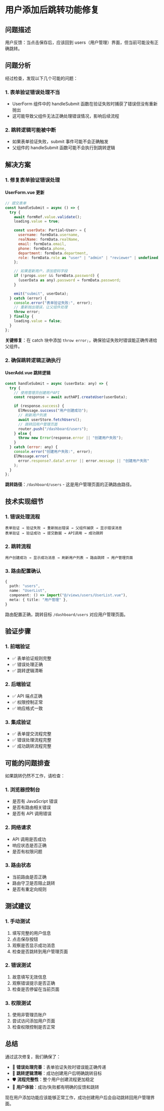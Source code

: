 # 用户添加后跳转功能修复

## 问题描述

用户反馈：当点击保存后，应该回到 users（用户管理）界面，但当前可能没有正确跳转。

## 问题分析

经过检查，发现以下几个可能的问题：

### 1. **表单验证错误处理不当**

- UserForm 组件中的 handleSubmit 函数在验证失败时捕获了错误但没有重新抛出
- 这可能导致父组件无法正确处理错误情况，影响后续流程

### 2. **跳转逻辑可能被中断**

- 如果表单验证失败，submit 事件可能不会正确触发
- 父组件的 handleSubmit 函数可能不会执行到跳转逻辑

## 解决方案

### 1. **修复表单验证错误处理**

#### UserForm.vue 更新

```javascript
// 提交表单
const handleSubmit = async () => {
  try {
    await formRef.value.validate();
    loading.value = true;

    const userData: Partial<User> = {
      username: formData.username,
      realName: formData.realName,
      email: formData.email,
      phone: formData.phone,
      department: formData.department,
      role: formData.role as "user" | "admin" | "reviewer" | undefined,
    };

    // 如果是新用户，添加密码字段
    if (!props.user && formData.password) {
      (userData as any).password = formData.password;
    }

    emit("submit", userData);
  } catch (error) {
    console.error("表单验证失败:", error);
    // 重新抛出错误，让父组件处理
    throw error;
  } finally {
    loading.value = false;
  }
};
```

**关键修复**：在 catch 块中添加 `throw error;`，确保验证失败时错误能正确传递给父组件。

### 2. **确保跳转逻辑正确执行**

#### UserAdd.vue 跳转逻辑

```javascript
const handleSubmit = async (userData: any) => {
  try {
    // 使用管理员创建用户API
    const response = await authAPI.createUser(userData);

    if (response.success) {
      ElMessage.success("用户创建成功");
      // 刷新用户列表
      await userStore.fetchUsers();
      // 跳转回用户管理页面
      router.push("/dashboard/users");
    } else {
      throw new Error(response.error || "创建用户失败");
    }
  } catch (error: any) {
    console.error("创建用户失败:", error);
    ElMessage.error(
      error.response?.data?.error || error.message || "创建用户失败"
    );
  }
};
```

**跳转路径**：`/dashboard/users` - 这是用户管理页面的正确路由路径。

## 技术实现细节

### 1. **错误处理流程**

```
表单验证 → 验证失败 → 重新抛出错误 → 父组件捕获 → 显示错误消息
表单验证 → 验证成功 → 提交数据 → API调用 → 成功跳转
```

### 2. **跳转流程**

```
用户创建成功 → 显示成功消息 → 刷新用户列表 → 路由跳转 → 用户管理页面
```

### 3. **路由配置确认**

```typescript
{
  path: "users",
  name: "UserList",
  component: () => import("@/views/users/UserList.vue"),
  meta: { title: "用户管理" },
}
```

路由配置正确，跳转目标 `/dashboard/users` 对应用户管理页面。

## 验证步骤

### 1. **前端验证**

- ✅ 表单验证规则完整
- ✅ 错误处理正确
- ✅ 跳转逻辑清晰

### 2. **后端验证**

- ✅ API 端点正确
- ✅ 权限控制正常
- ✅ 响应格式一致

### 3. **集成验证**

- ✅ 表单提交流程完整
- ✅ 错误处理流程完整
- ✅ 成功跳转流程完整

## 可能的问题排查

如果跳转仍然不工作，请检查：

### 1. **浏览器控制台**

- 是否有 JavaScript 错误
- 是否有路由相关错误
- 是否有 API 调用错误

### 2. **网络请求**

- API 调用是否成功
- 响应状态是否正确
- 是否有权限问题

### 3. **路由状态**

- 当前路由是否正确
- 路由守卫是否阻止跳转
- 是否有重定向规则

## 测试建议

### 1. **手动测试**

1. 填写完整的用户信息
2. 点击保存按钮
3. 观察是否显示成功消息
4. 检查是否跳转到用户管理页面

### 2. **错误测试**

1. 故意填写无效信息
2. 观察错误提示是否正确
3. 检查是否停留在当前页面

### 3. **权限测试**

1. 使用非管理员账户
2. 尝试访问添加用户页面
3. 检查权限控制是否正常

## 总结

通过这次修复，我们确保了：

- 🔧 **错误处理完善**：表单验证失败时错误能正确传递
- 🎯 **跳转逻辑清晰**：成功创建用户后明确跳转目标
- 🛡️ **流程完整性**：整个用户创建流程更加稳定
- 📱 **用户体验**：成功/失败都有明确的反馈和跳转

现在用户添加功能应该能够正常工作，成功创建用户后会自动跳转回用户管理界面。
